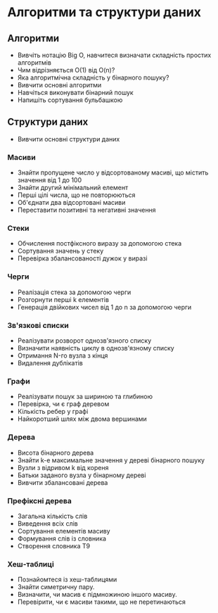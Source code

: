 # Алгоритми та структури даних

## Алгоритми

- Вивчіть нотацію Big O, навчитеся визначати складність простих алгоритмів
- Чим відрізняється O(1) від O(n)?
- Яка алгоритмічна складність у бінарного пошуку?
- Вивчити основні алгоритми
- Навчіться виконувати бінарний пошук
- Напишіть сортування бульбашкою

## Структури даних

- Вивчити основні структури даних

### Масиви

- Знайти пропущене число у відсортованому масиві, що містить значення від 1 до 100
- Знайти другий мінімальний елемент
- Перші цілі числа, що не повторюються
- Об'єднати два відсортовані масиви
- Переставити позитивні та негативні значення

### Стеки

- Обчислення постфіксного виразу за допомогою стека
- Сортування значень у стеку
- Перевірка збалансованості дужок у виразі

### Черги

- Реалізація стека за допомогою черги
- Розгорнути перші k елементів
- Генерація двійкових чисел від 1 до n за допомогою черги

### Зв'язкові списки

- Реалізувати розворот однозв'язного списку
- Визначити наявність циклу в однозв'язному списку
- Отримання N-го вузла з кінця
- Видалення дублікатів

### Графи

- Реалізувати пошук за шириною та глибиною
- Перевірка, чи є граф деревом
- Кількість ребер у графі
- Найкоротший шлях між двома вершинами

### Дерева

- Висота бінарного дерева
- Знайти k-е максимальне значення у дереві бінарного пошуку
- Вузли з відривом k від кореня
- Батьки заданого вузла у бінарному дереві
- Вивчити збалансовані дерева

### Префіксні дерева

- Загальна кількість слів
- Виведення всіх слів
- Сортування елементів масиву
- Формування слів із словника
- Створення словника T9

### Хеш-таблиці

- Познайомтеся із хеш-таблицями
- Знайти симетричну пару.
- Визначити, чи масив є підмножиною іншого масиву.
- Перевірити, чи є масиви такими, що не перетинаються

